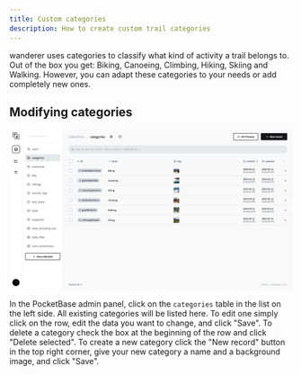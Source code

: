 ```yaml
---
title: Custom categories
description: How to create custom trail categories
---
```


<span class="-tracking-[0.075em]">wanderer</span> uses categories to classify what kind of activity a trail belongs to. 
Out of the box you get: Biking, Canoeing, Climbing, Hiking, Skiing and Walking. 
However, you can adapt these categories to your needs or add completely new ones.

## Modifying categories

![Pocketbase Categories](../../../../assets/guides/pocketbase_categories.png)

In the PocketBase admin panel, click on the `categories` table in the list on the left side. 
All existing categories will be listed here. 
To edit one simply click on the row, edit the data you want to change, and click "Save". 
To delete a category check the box at the beginning of the row and click "Delete selected". 
To create a new category click the "New record" button in the top right corner, give your new category a name and a background image, and click "Save".
